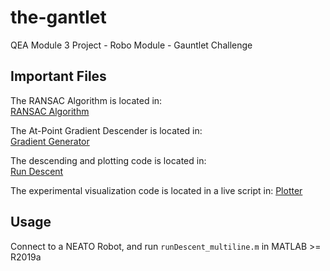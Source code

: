 # the-gantlet
QEA Module 3 Project - Robo Module - Gauntlet Challenge

## Important Files

The RANSAC Algorithm is located in:  
[RANSAC Algorithm](RANSAC_map.m)  
  
The At-Point Gradient Descender is located in:  
[Gradient Generator](gradGenerator_multiline.m)  
  
The descending and plotting code is located in:  
[Run Descent](runDescent_multiline.m)    
  
The experimental visualization code is located in a live script in:
[Plotter](Visualization.mlx)  
  

## Usage  
Connect to a NEATO Robot, and run `runDescent_multiline.m` in MATLAB >= R2019a
